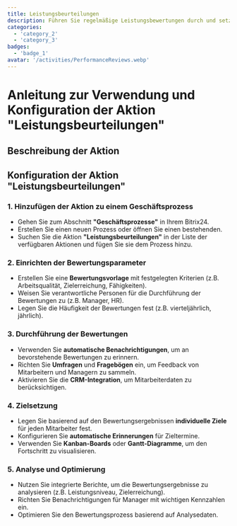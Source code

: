 ```yaml
---
title: Leistungsbeurteilungen
description: Führen Sie regelmäßige Leistungsbewertungen durch und setzen Sie Ziele.
categories: 
  - 'category_2'
  - 'category_3'
badges: 
  - 'badge_1'
avatar: '/activities/PerformanceReviews.webp'
---
```


# Anleitung zur Verwendung und Konfiguration der Aktion "Leistungsbeurteilungen"

## Beschreibung der Aktion

## **Konfiguration der Aktion "Leistungsbeurteilungen"**

### 1. Hinzufügen der Aktion zu einem Geschäftsprozess
- Gehen Sie zum Abschnitt **"Geschäftsprozesse"** in Ihrem Bitrix24.
- Erstellen Sie einen neuen Prozess oder öffnen Sie einen bestehenden.
- Suchen Sie die Aktion **"Leistungsbeurteilungen"** in der Liste der verfügbaren Aktionen und fügen Sie sie dem Prozess hinzu.

### 2. Einrichten der Bewertungsparameter
- Erstellen Sie eine **Bewertungsvorlage** mit festgelegten Kriterien (z.B. Arbeitsqualität, Zielerreichung, Fähigkeiten).
- Weisen Sie verantwortliche Personen für die Durchführung der Bewertungen zu (z.B. Manager, HR).
- Legen Sie die Häufigkeit der Bewertungen fest (z.B. vierteljährlich, jährlich).

### 3. Durchführung der Bewertungen
- Verwenden Sie **automatische Benachrichtigungen**, um an bevorstehende Bewertungen zu erinnern.
- Richten Sie **Umfragen** und **Fragebögen** ein, um Feedback von Mitarbeitern und Managern zu sammeln.
- Aktivieren Sie die **CRM-Integration**, um Mitarbeiterdaten zu berücksichtigen.

### 4. Zielsetzung
- Legen Sie basierend auf den Bewertungsergebnissen **individuelle Ziele** für jeden Mitarbeiter fest.
- Konfigurieren Sie **automatische Erinnerungen** für Zieltermine.
- Verwenden Sie **Kanban-Boards** oder **Gantt-Diagramme**, um den Fortschritt zu visualisieren.

### 5. Analyse und Optimierung
- Nutzen Sie integrierte Berichte, um die Bewertungsergebnisse zu analysieren (z.B. Leistungsniveau, Zielerreichung).
- Richten Sie Benachrichtigungen für Manager mit wichtigen Kennzahlen ein.
- Optimieren Sie den Bewertungsprozess basierend auf Analysedaten.